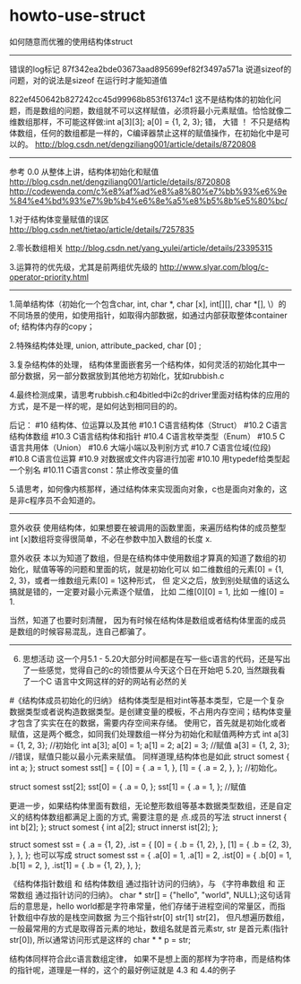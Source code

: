 # howto-use-struct
如何随意而优雅的使用结构体struct

-----------------------------------------------------------------------------------------
错误的log标记
87f342ea2bde03673aad895699ef82f3497a571a
说道sizeof的问题，对的说法是sizeof 在运行时才能知道值

822ef450642b827242cc45d99968b853f61374c1
这不是结构体的初始化问题，而是数组的问题，数组就不可以这样赋值，必须将最小元素赋值。恰恰就像二维数组那样，不可能这样做:int a[3][3]; a[0] = {1, 2, 3}; 错， 大错 ！
不只是结构体数组，任何的数组都是一样的，C编译器禁止这样的赋值操作，在初始化中是可以的。
http://blog.csdn.net/dengziliang001/article/details/8720808

-------------------------------------------------------------------------------------------
参考
0.0 从整体上讲，结构体初始化和赋值
http://blog.csdn.net/dengziliang001/article/details/8720808
http://codewenda.com/c%e8%af%ad%e8%a8%80%e7%bb%93%e6%9e%84%e4%bd%93%e7%9b%b4%e6%8e%a5%e8%b5%8b%e5%80%bc/

1.对于结构体变量赋值的误区
http://blog.csdn.net/tietao/article/details/7257835

2.零长数组相关
http://blog.csdn.net/yang_yulei/article/details/23395315

3.运算符的优先级，尤其是前两组优先级的
http://www.slyar.com/blog/c-operator-priority.html

---------------------------------------------------------------------------------------------
1.简单结构体（初始化一个包含char, int, char \*, char [x], int[][], char \*[], \）的不同场景的使用，如使用指针，如取得内部数据，如通过内部获取整体container of; 结构体内存的copy；

2.特殊结构体处理, union, attribute\_packed, char [0] ;

3.复杂结构体的处理， 结构体里面嵌套另一个结构体，如何灵活的初始化其中一部分数据，另一部分数据放到其他地方初始化，犹如rubbish.c

4.最终检测成果，请思考rubbish.c和4bitled中i2c的driver里面对结构体的应用的方式，是不是一样的呢，是如何达到相同目的的。

后记：
#10 结构体、位运算以及其他
#10.1 C语言结构体（Struct）
#10.2 C语言结构体数组
#10.3 C语言结构体和指针
#10.4 C语言枚举类型（Enum）
#10.5 C语言共用体（Union）
#10.6 大端小端以及判别方式
#10.7 C语言位域(位段)
#10.8 C语言位运算
#10.9 对数据或文件内容进行加密
#10.10 用typedef给类型起一个别名
#10.11 C语言const：禁止修改变量的值

5.请思考，如何像内核那样，通过结构体来实现面向对象，c也是面向对象的，这是非c程序员不会知道的。

---------------------------------------------------------------------------------
意外收获
使用结构体，如果想要在被调用的函数里面，来遍历结构体的成员整型int [x]数组将变得很简单，不必在参数中加入数组的长度 x.

意外收获
本以为知道了数组，但是在结构体中使用数组才算真的知道了数组的初始化，赋值等等的问题和里面的坑，就是初始化可以 如二维数组的元素[0] = {1, 2, 3}，或者一维数组元素[0] = 1这种形式， 但
定义之后，放到别处赋值的话这么搞就是错的，一定要对最小元素逐个赋值， 比如 二维[0][0] = 1, 比如 一维[0] = 1.

当然，知道了也要时刻清醒， 因为有时候在结构体是数组或者结构体里面的成员是数组的时候容易混乱，连自己都骗了。


--------------------------------------------------------------------------------
6. 思想活动
这一个月5.1 - 5.20大部分时间都是在写一些c语言的代码，还是写出了一些感觉，觉得自己的c的领悟要从今天这个日在开始吧 5.20, 当然跟我看了一个C 语言中文网这样的好的网站有必然的关

#《结构体成员初始化的归纳》
结构体类型是相对int等基本类型，它是一个复杂数据类型或者说构造数据类型。是创建变量的模板，不占用内存空间；结构体变量才包含了实实在在的数据，需要内存空间来存储。
使用它，首先就是初始化或者赋值，这是两个概念，如同我们处理数组一样分为初始化和赋值两种方式
int a[3] = {1, 2, 3}; //初始化
int a[3];
a[0] = 1; a[1] = 2; a[2] = 3; //赋值
a[3] = {1, 2, 3}; //错误，赋值只能以最小元素来赋值。
同样道理,结构体也是如此
struct somest {
	int a;
};
struct somest sst[] = {
	[0] = {
		.a = 1,
	},
	[1] = {
		.a = 2,
	},
};
//初始化。

struct somest sst[2];
sst[0] = {
	.a = 0,
};
sst[1] = {
	.a = 1,
};
//赋值

更进一步，如果结构体里面有数组，无论整形数组等基本数据类型数组，还是自定义的结构体数组都满足上面的方式, 需要注意的是 点.成员的写法
struct innerst {
	int b[2];
};
struct somest {
	int a[2];
	struct innerst ist[2];
};

struct somest sst = {
	.a = {1, 2},
	.ist = {
		[0] = {
			.b = {1, 2},
		},
		[1] = {
			.b = {2, 3},
		},
	},
};
也可以写成
struct somest sst = {
	.a[0] = 1,
	.a[1] = 2,
	.ist[0] = {
		.b[0] = 1,
		.b[1] = 2,
	},
	.ist[1] = {
		.b = {1, 2},
	},
};


《结构体指针数组 和 结构体数组 通过指针访问的归纳》，与 《字符串数组 和 正常数组 通过指针访问的归纳》。
char * str[] = {"hello", "world", NULL};这句话背后的意思是，hello world都是字符串常量，他们存储于进程空间的常量区，而指针数组中存放的是栈空间数据 为三个指针str[0] str[1]  str[2]，
但凡想遍历数组，一般最常用的方式是取得首元素的地址，数组名就是首元素str, str 是首元素(指针str[0]), 所以通常访问形式是这样的 char * * p = str;

结构体同样符合此c语言数组定律， 如果不是想上面的那样为字符串，而是结构体的指针呢，道理是一样的，这个的最好例证就是 4.3 和 4.4的例子
